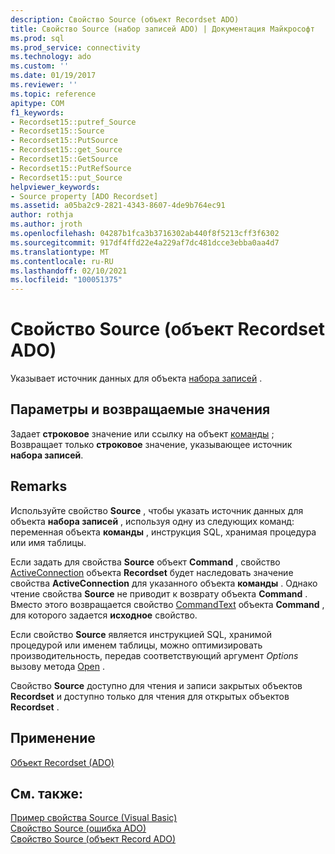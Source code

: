 ```yaml
---
description: Свойство Source (объект Recordset ADO)
title: Свойство Source (набор записей ADO) | Документация Майкрософт
ms.prod: sql
ms.prod_service: connectivity
ms.technology: ado
ms.custom: ''
ms.date: 01/19/2017
ms.reviewer: ''
ms.topic: reference
apitype: COM
f1_keywords:
- Recordset15::putref_Source
- Recordset15::Source
- Recordset15::PutSource
- Recordset15::get_Source
- Recordset15::GetSource
- Recordset15::PutRefSource
- Recordset15::put_Source
helpviewer_keywords:
- Source property [ADO Recordset]
ms.assetid: a05ba2c9-2821-4343-8607-4de9b764ec91
author: rothja
ms.author: jroth
ms.openlocfilehash: 04287b1fca3b3716302ab440f8f5213cff3f6302
ms.sourcegitcommit: 917df4ffd22e4a229af7dc481dcce3ebba0aa4d7
ms.translationtype: MT
ms.contentlocale: ru-RU
ms.lasthandoff: 02/10/2021
ms.locfileid: "100051375"
---
```

# <a name="source-property-ado-recordset"></a>Свойство Source (объект Recordset ADO)
Указывает источник данных для объекта [набора записей](./recordset-object-ado.md) .  
  
## <a name="settings-and-return-values"></a>Параметры и возвращаемые значения  
 Задает **строковое** значение или ссылку на объект [команды](./command-object-ado.md) ; Возвращает только **строковое** значение, указывающее источник **набора записей**.  
  
## <a name="remarks"></a>Remarks  
 Используйте свойство **Source** , чтобы указать источник данных для объекта **набора записей** , используя одну из следующих команд: переменная объекта **команды** , инструкция SQL, хранимая процедура или имя таблицы.  
  
 Если задать для свойства **Source** объект **Command** , свойство [ActiveConnection](./activeconnection-property-ado.md) объекта **Recordset** будет наследовать значение свойства **ActiveConnection** для указанного объекта **команды** . Однако чтение свойства **Source** не приводит к возврату объекта **Command** . Вместо этого возвращается свойство [CommandText](./commandtext-property-ado.md) объекта **Command** , для которого задается **исходное** свойство.  
  
 Если свойство **Source** является инструкцией SQL, хранимой процедурой или именем таблицы, можно оптимизировать производительность, передав соответствующий аргумент *Options* вызову метода [Open](./open-method-ado-recordset.md) .  
  
 Свойство **Source** доступно для чтения и записи закрытых объектов **Recordset** и доступно только для чтения для открытых объектов **Recordset** .  
  
## <a name="applies-to"></a>Применение  
 [Объект Recordset (ADO)](./recordset-object-ado.md)  
  
## <a name="see-also"></a>См. также:  
 [Пример свойства Source (Visual Basic)](./source-property-example-vb.md)   
 [Свойство Source (ошибка ADO)](./source-property-ado-error.md)   
 [Свойство Source (объект Record ADO)](./source-property-ado-record.md)
